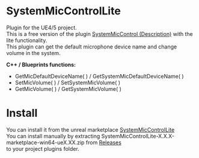 # SystemMicControlLite
Plugin for the UE4/5 project.  
This is a free version of the plugin [SystemMicControl (Description)](https://docs.google.com/document/d/1NYCdhVC80tmAJsXnskTMwWl0N258tUetse-EVZI2anY/edit?usp=drive_link) with the lite functionality.  
This plugin can get the default microphone device name and change volume in the system. 

**C++ / Blueprints functions:**
- GetMicDefaultDeviceName( ) / GetSystemMicDefaultDeviceName( )
- SetMicVolume( ) / SetSystemMicVolume( )
- GetMicVolume( ) / GetSystemMicVolume( )

# Install
You can install it from the unreal marketplace [SystemMicControlLite](https://www.unrealengine.com/marketplace/en-US/product/system-mic-control-lite)  
You can install manually by extracting SystemMicControlLite-X.X.X-marketplace-win64-ueX.XX.zip from [Releases](https://github.com/mrbindraw/SystemMicControlLite/releases)  
to your project plugins folder.
